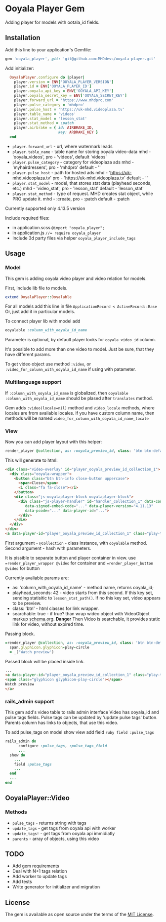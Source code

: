 # Ooyala Player Gem

Adding player for models with ootala_id fields.

## Installation

Add this line to your application's Gemfile:

```ruby
gem 'ooyala_player', git: 'git@github.com:MHDdevs/ooyala-player.git'
```

Add initializer:

```ruby
  OoyalaPlayer.configure do |player|
    player.version = ENV['OOYALA_PLAYER_VERSION']
    player.id = ENV['OOYALA_PLAYER_ID']
    player.ooyala_api_key = ENV['OOYALA_API_KEY']
    player.ooyala_secret_key = ENV['OOYALA_SECRET_KEY']
    player.forward_url = 'https://www.mhdpro.com'
    player.pulse_category = 'mhdpro'
    player.pulse_host = 'https://uk-mhd.videoplaza.tv'
    player.table_name = 'videos'
    player.stat_model = 'lesson_stat'
    player.stat_method = :patch
    player.airbrake = { id: AIRBRAKE_ID,
                        key: ARBRAKE_KEY }
  end
```
  - `player.forward_url` - url, where watermark leads
  - `player.table_name` - table name for storing ooyala video-data
    mhd - 'ooyala_videos',
    pro - 'videos',
    default 'videos'
  - `player.pulse_category` - category for videoplaza ads
    mhd - 'myhairdressers',
    pro - 'mhdpro'
    default - ''
  - `player.pulse_host` - path for hosted ads
    mhd - 'https://uk-mhd.videoplaza.tv'
    pro - 'https://uk-mhd.videoplaza.tv'
    default - ''
  - `player.stat_model` - model, that stores stat data (playhead seconds, etc.)
    mhd - 'video_stat',
    pro - 'lesson_stat'
    default - 'lesson_stat'
  - `player.stat_method` - type of request. MHD creates stat object, while PRO update it.
    mhd - :create,
    pro - :patch
    default - :patch

Currently supported only 4.13.5 version

Include required files:

  - in application.scss `@import "ooyala_player";`
  - in application.js `//= require ooyala_player`
  - Include 3d party files via helper `ooyala_player_include_tags`

## Usage

### Model

This gem is adding ooyala video player and video relation for models.

First, include lib file to models.
```ruby
extend OoyalaPlayer::Ooyalable
```
For all models add this line in file `ApplicationRecord < ActiveRecord::Base`
Or, just add it in particular models.

To connect player lib with model add
```ruby
ooyalable :column_with_ooyala_id_name
```
Parameter is optional, by default player looks for `ooyala_video_id` column.

It's possible to add more than one video to model. Just be sure, that they have
different params.

To get video object use method `:video`,
or `:video_for_column_with_ooyala_id_name` if using with patameter.

### Multilanguage support

If `:column_with_ooyala_id_name` is globalized, then `ooyalable :column_with_ooyala_id_name`
should be plased after `translates` method.

Gem adds `:video(locale=nil)` method and
`video_locale` methods, where locales are from avaliable locales.
If you have custom column name, then methods will be named
`video_for_column_with_ooyala_id_name_locale`


### View

Now you can add player layout with this helper:
```ruby
render_player @collection, as: :ooyala_preview_id, class: 'btn btn-default btn-take'
```

This will generate to html:
```html
<div class="video-overlay" id="player_ooyala_preview_id_collection_1">
  <div class="ooyala-wrapper">
    <button class="btn btn-info close-button uppercase">
      <span>Close</span>
      <i class="fa fa-close"></i>
    </button>
    <div class="js-ooyalaplayer-block ooyalaplayer-block">
      <div class="js-player-handler" id="handler_collection_1" data-content-id="..."
         data-signed-embed-code="..." data-player-version="4.11.13"
         data-pcode="..." data-player-id="...">
      </div>
    </div>
  </div>
</div>
<a data-player-id="player_ooyala_preview_id_collection_1" class="play-toggle btn btn-default btn-take" href="#">play video</a>
```

First argument - `@collection` - class instance, with `ooyalable` method.
Second argument - hash with parameters.


It is pissible to separate button and player container in view.
use
```=render_player_wrapper @video``` for container
and ```=render_player_button @video``` for button

Currently avaliable params are:
- as: 'column_with_ooyala_id_name' - method name, returns ooyala_id;
- playhead_seconds: 42 - video starts from this second. If this key set, sending statisitic to `lesson_stat_path()`.
  If no this key set, video appears to be preview.
- class: 'btn' - html classes for link wrapper.
- searchable: true - if true? than wrap wideo object with VideoObject markup [schema.org](http://www.schema.org/VideoObject).
**Danger** Then Video is searchable, it provides static link for video, without expired time.

Passing block.

```ruby
=render_player @collection, as: :ooyala_preview_id, class: 'btn btn-default btn-take' do
  span.glyphicon.glyphicon-play-circle
  = _('Watch preview')
```
Passed block will be placed inside link.
```html
...
<a data-player-id="player_ooyala_preview_id_collection_1" class="play-toggle btn btn-default btn-take" href="#">
<span class="glyphicon glyphicon-play-circle"></span>
Watch preview
</a>
```

### rails_admin support

This gem add's video table to rails admin interface
Video has ooyala_id and pulse tags fields. Pulse tags can be updated by 'update pulse tags' button.
Parents column has links to objects, that use this video.

To add pulse_tags on model show view add field ```ruby field :pulse_tags```

```ruby
rails_admin do
      configure :pulse_tags, :pulse_tags_field
      ...
  show do
    ...
    field :pulse_tags
    ...
  end
  ...
end
```

## OoyalaPlayer::Video

### Methods

  * `pulse_tags` - returns string with tags
  * `update_tags` - get tags from ooyala api with worker
  * `update_tags!` - get tags from ooyala api immidiatly
  * `parents` - array of objects, using this video

## TODO

- Add gem requirements
- Deal with N+1 tags relation
- Add worker to update tags
- Add tests
- Write generator for initializer and migration

## License

The gem is available as open source under the terms of the [MIT License](http://opensource.org/licenses/MIT).

